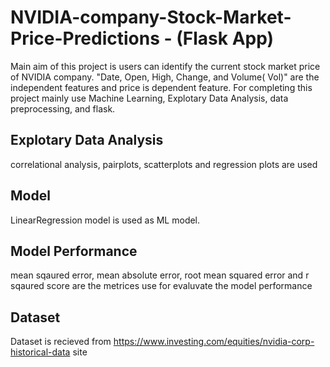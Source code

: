 # NVIDIA-company-Stock-Market-Price-Predictions - (Flask App)

Main aim of this project is  users can  identify the current stock market price of  NVIDIA company. "Date, Open, High, Change, and Volume( Vol)" are the independent features  and price is dependent feature. For completing this project mainly use Machine Learning, Explotary Data Analysis, data preprocessing, and  flask.

## Explotary Data Analysis
correlational analysis, pairplots, scatterplots and  regression plots are used 

## Model
LinearRegression model is used as ML model. 


## Model Performance
mean sqaured error, mean absolute error, root mean squared error and  r sqaured score  are the metrices use for evaluvate the model performance

## Dataset 
Dataset is recieved from https://www.investing.com/equities/nvidia-corp-historical-data site
